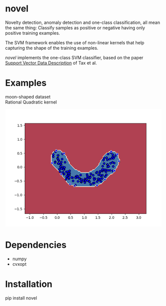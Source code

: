 # novel

Novelty detection, anomaly detection and one-class classification, all mean the same thing:
Classify samples as positive or negative having only positive training examples.  

The SVM framework enables the use of non-linear kernels that help capturing the shape of the
training examples.

*novel* implements the one-class SVM classifier, based on the paper  
[Support Vector Data Description](https://link.springer.com/article/10.1023/B:MACH.0000008084.60811.49)
of Tax et al.  

# Examples
moon-shaped dataset  
Rational Quadratic kernel  

<img src="./tests/images/Figure_1.png"/>

# Dependencies
* numpy
* cvxopt

# Installation
pip install novel